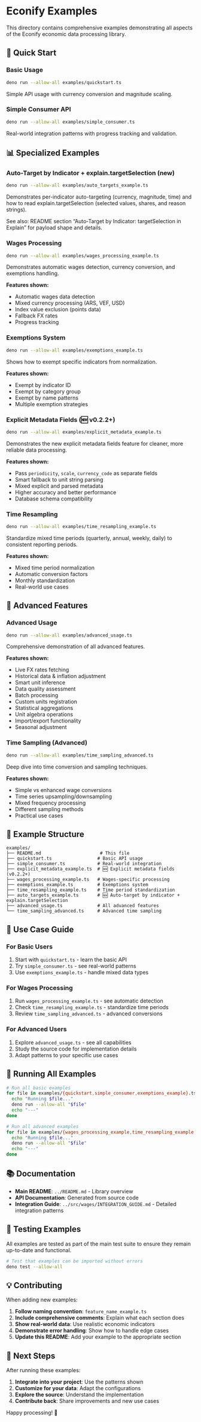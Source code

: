 # Econify Examples

This directory contains comprehensive examples demonstrating all aspects of the
Econify economic data processing library.

## 🚀 Quick Start

### Basic Usage

```bash
deno run --allow-all examples/quickstart.ts
```

Simple API usage with currency conversion and magnitude scaling.

### Simple Consumer API

```bash
deno run --allow-all examples/simple_consumer.ts
```

Real-world integration patterns with progress tracking and validation.

## 📊 Specialized Examples

### Auto-Target by Indicator + explain.targetSelection (new)

```bash
deno run --allow-all examples/auto_targets_example.ts
```

Demonstrates per-indicator auto-targeting (currency, magnitude, time) and how to
read explain.targetSelection (selected values, shares, and reason strings).

See also: README section “Auto‑Target by Indicator: targetSelection in Explain”
for payload shape and details.

### Wages Processing

```bash
deno run --allow-all examples/wages_processing_example.ts
```

Demonstrates automatic wages detection, currency conversion, and exemptions
handling.

**Features shown:**

- Automatic wages data detection
- Mixed currency processing (ARS, VEF, USD)
- Index value exclusion (points data)
- Fallback FX rates
- Progress tracking

### Exemptions System

```bash
deno run --allow-all examples/exemptions_example.ts
```

Shows how to exempt specific indicators from normalization.

**Features shown:**

- Exempt by indicator ID
- Exempt by category group
- Exempt by name patterns
- Multiple exemption strategies

### Explicit Metadata Fields (🆕 v0.2.2+)

```bash
deno run --allow-all examples/explicit_metadata_example.ts
```

Demonstrates the new explicit metadata fields feature for cleaner, more reliable
data processing.

**Features shown:**

- Pass `periodicity`, `scale`, `currency_code` as separate fields
- Smart fallback to unit string parsing
- Mixed explicit and parsed metadata
- Higher accuracy and better performance
- Database schema compatibility

### Time Resampling

```bash
deno run --allow-all examples/time_resampling_example.ts
```

Standardize mixed time periods (quarterly, annual, weekly, daily) to consistent
reporting periods.

**Features shown:**

- Mixed time period normalization
- Automatic conversion factors
- Monthly standardization
- Real-world use cases

## 🔧 Advanced Features

### Advanced Usage

```bash
deno run --allow-all examples/advanced_usage.ts
```

Comprehensive demonstration of all advanced features.

**Features shown:**

- Live FX rates fetching
- Historical data & inflation adjustment
- Smart unit inference
- Data quality assessment
- Batch processing
- Custom units registration
- Statistical aggregations
- Unit algebra operations
- Import/export functionality
- Seasonal adjustment

### Time Sampling (Advanced)

```bash
deno run --allow-all examples/time_sampling_advanced.ts
```

Deep dive into time conversion and sampling techniques.

**Features shown:**

- Simple vs enhanced wage conversions
- Time series upsampling/downsampling
- Mixed frequency processing
- Different sampling methods
- Practical use cases

## 📁 Example Structure

```
examples/
├── README.md                      # This file
├── quickstart.ts                 # Basic API usage
├── simple_consumer.ts            # Real-world integration
├── explicit_metadata_example.ts  # 🆕 Explicit metadata fields (v0.2.2+)
├── wages_processing_example.ts   # Wages-specific processing
├── exemptions_example.ts         # Exemptions system
├── time_resampling_example.ts    # Time period standardization
├── auto_targets_example.ts       # 🆕 Auto-target by indicator + explain.targetSelection
├── advanced_usage.ts             # All advanced features
└── time_sampling_advanced.ts     # Advanced time sampling
```

## 🎯 Use Case Guide

### For Basic Users

1. Start with `quickstart.ts` - learn the basic API
2. Try `simple_consumer.ts` - see real-world patterns
3. Use `exemptions_example.ts` - handle mixed data types

### For Wages Processing

1. Run `wages_processing_example.ts` - see automatic detection
2. Check `time_resampling_example.ts` - standardize time periods
3. Review `time_sampling_advanced.ts` - advanced conversions

### For Advanced Users

1. Explore `advanced_usage.ts` - see all capabilities
2. Study the source code for implementation details
3. Adapt patterns to your specific use cases

## 🔄 Running All Examples

```bash
# Run all basic examples
for file in examples/{quickstart,simple_consumer,exemptions_example}.ts; do
  echo "Running $file..."
  deno run --allow-all "$file"
  echo "---"
done

# Run all advanced examples
for file in examples/{wages_processing_example,time_resampling_example,auto_targets_example,advanced_usage,time_sampling_advanced}.ts; do
  echo "Running $file..."
  deno run --allow-all "$file"
  echo "---"
done
```

## 📚 Documentation

- **Main README**: `../README.md` - Library overview
- **API Documentation**: Generated from source code
- **Integration Guide**: `../src/wages/INTEGRATION_GUIDE.md` - Detailed
  integration patterns

## 🧪 Testing Examples

All examples are tested as part of the main test suite to ensure they remain
up-to-date and functional.

```bash
# Test that examples can be imported without errors
deno test --allow-all
```

## 💡 Contributing

When adding new examples:

1. **Follow naming convention**: `feature_name_example.ts`
2. **Include comprehensive comments**: Explain what each section does
3. **Show real-world data**: Use realistic economic indicators
4. **Demonstrate error handling**: Show how to handle edge cases
5. **Update this README**: Add your example to the appropriate section

## 🎉 Next Steps

After running these examples:

1. **Integrate into your project**: Use the patterns shown
2. **Customize for your data**: Adapt the configurations
3. **Explore the source**: Understand the implementation
4. **Contribute back**: Share improvements and new use cases

Happy processing! 🚀
